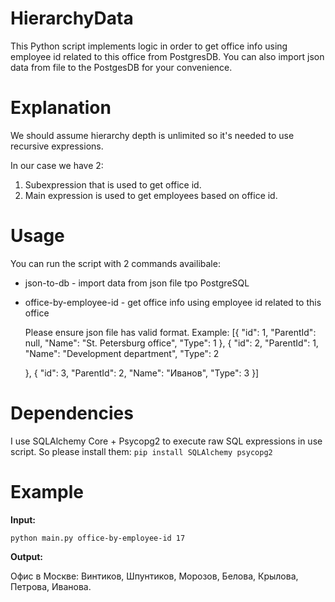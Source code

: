 # HierarchyData

This Python script implements logic in order to get office info using employee id related to this office from PostgresDB.
You can also import json data from file to the PostgesDB for your convenience.

# Explanation

We should assume hierarchy depth is unlimited so it's needed to use recursive expressions.

In our case we have 2:
1. Subexpression that is used to get office id.
2. Main expression is used to get employees based on office id.

# Usage

You can run the script with 2 commands availibale:

- json-to-db <path-to-json> - import data from json file tpo PostgreSQL
- office-by-employee-id <id> - get office info using employee id related to this office

    Please ensure json file has valid format. Example:
    [{
    "id": 1,
    "ParentId": null,
    "Name": "St. Petersburg office",
    "Type": 1
    },
    {
    "id": 2,
    "ParentId": 1,
    "Name": "Development department",
    "Type": 2
  
   },
   {
    "id": 3,
    "ParentId": 2,
    "Name": "Иванов",
    "Type": 3
  }]

# Dependencies

I use SQLAlchemy Core + Psycopg2 to execute raw SQL expressions in use script. So please install them:
`pip install SQLAlchemy psycopg2`


# Example
**Input:**

`python main.py office-by-employee-id 17`

**Output:**  

Офис в Москве: Винтиков, Шпунтиков, Морозов, Белова, Крылова, Петрова, Иванова.